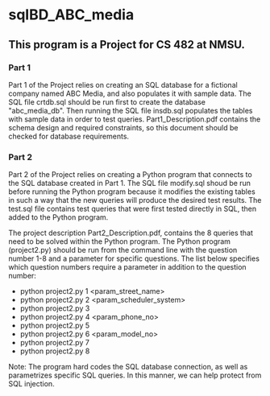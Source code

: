 # sqlBD_ABC_media
## This program is a Project for CS 482 at NMSU. 

### Part 1
Part 1 of the Project relies on creating an SQL database for a fictional company named ABC Media, and also populates it with sample data.
The SQL file crtdb.sql should be run first to create the database "abc_media_db". Then running the SQL file insdb.sql populates the tables
with sample data in order to test queries. Part1_Description.pdf contains the schema design and required constraints, so this document should be
checked for database requirements.

### Part 2
Part 2 of the Project relies on creating a Python program that connects to the SQL database created in Part 1.
The SQL file modify.sql shoud be run before running the Python program because it modifies the existing tables in such a way
that the new queries will produce the desired test results. The test.sql file contains test queries that were first tested
directly in SQL, then added to the Python program.

The project description Part2_Description.pdf, contains the 8 queries that need to be solved within the Python program.
The Python program (project2.py) should be run from the command line with the question number 1-8 and a parameter for specific questions.
The list below specifies which question numbers require a parameter in addition to the question number:
- python project2.py 1 <param_street_name>
- python project2.py 2 <param_scheduler_system>
- python project2.py 3
- python project2.py 4 <param_phone_no>
- python project2.py 5
- python project2.py 6 <param_model_no>
- python project2.py 7
- python project2.py 8

Note: The program hard codes the SQL database connection, as well as parametrizes specific SQL queries. In this manner, we can help protect
from SQL injection.
